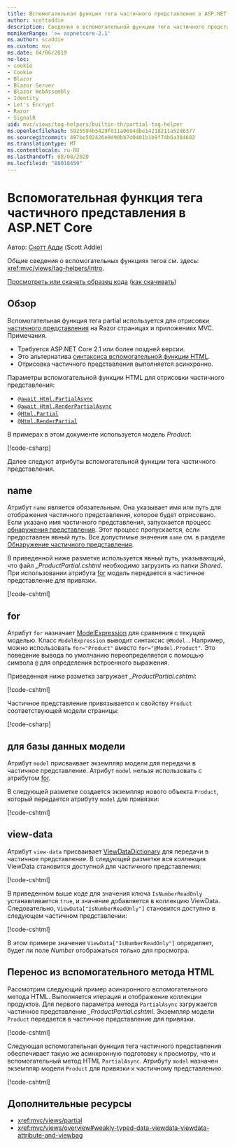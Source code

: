 ```yaml
---
title: Вспомогательная функция тега частичного представления в ASP.NET Core
author: scottaddie
description: Сведения о вспомогательной функции тега частичного представления в ASP.NET и роли каждого из его атрибутов в отрисовке частичного представления.
monikerRange: '>= aspnetcore-2.1'
ms.author: scaddie
ms.custom: mvc
ms.date: 04/06/2019
no-loc:
- cookie
- Cookie
- Blazor
- Blazor Server
- Blazor WebAssembly
- Identity
- Let's Encrypt
- Razor
- SignalR
uid: mvc/views/tag-helpers/builtin-th/partial-tag-helper
ms.openlocfilehash: 5925594b5429f011a0694dbe14218211a52d6377
ms.sourcegitcommit: 497be502426e9d90bb7d0401b1b9f74b6a384682
ms.translationtype: MT
ms.contentlocale: ru-RU
ms.lasthandoff: 08/08/2020
ms.locfileid: "88018459"
---
```

# <a name="partial-tag-helper-in-aspnet-core"></a>Вспомогательная функция тега частичного представления в ASP.NET Core

Автор: [Скотт Адди](https://github.com/scottaddie) (Scott Addie)

Общие сведения о вспомогательных функциях тегов см. здесь: <xref:mvc/views/tag-helpers/intro>.

[Просмотреть или скачать образец кода](https://github.com/dotnet/AspNetCore.Docs/tree/master/aspnetcore/mvc/views/tag-helpers/built-in/samples) ([как скачивать](xref:index#how-to-download-a-sample))

## <a name="overview"></a>Обзор

Вспомогательная функция тега partial используется для отрисовки [частичного представления](xref:mvc/views/partial) на Razor страницах и приложениях MVC. Примечания.

* Требуется ASP.NET Core 2.1 или более поздней версии.
* Это альтернатива [синтаксиса вспомогательной функции HTML](xref:mvc/views/partial#reference-a-partial-view).
* Отрисовка частичного представления выполняется асинхронно.

Параметры вспомогательной функции HTML для отрисовки частичного представления:

* [`@await Html.PartialAsync`](/dotnet/api/microsoft.aspnetcore.mvc.rendering.htmlhelperpartialextensions.partialasync)
* [`@await Html.RenderPartialAsync`](/dotnet/api/microsoft.aspnetcore.mvc.rendering.htmlhelperpartialextensions.renderpartialasync)
* [`@Html.Partial`](/dotnet/api/microsoft.aspnetcore.mvc.rendering.htmlhelperpartialextensions.partial)
* [`@Html.RenderPartial`](/dotnet/api/microsoft.aspnetcore.mvc.rendering.htmlhelperpartialextensions.renderpartial)

В примерах в этом документе используется модель *Product*:

[!code-csharp[](samples/TagHelpersBuiltIn/Models/Product.cs)]

Далее следуют атрибуты вспомогательной функции тега частичного представления.

## <a name="name"></a>name

Атрибут `name` является обязательным. Она указывает имя или путь для отображения частичного представления, которое будет отрисовано. Если указано имя частичного представления, запускается процесс [обнаружения представления](xref:mvc/views/overview#view-discovery). Этот процесс пропускается, если предоставлен явный путь. Все допустимые значения `name` см. в разделе [Обнаружение частичного представления](xref:mvc/views/partial#partial-view-discovery).

В приведенной ниже разметке используется явный путь, указывающий, что файл *_ProductPartial.cshtml* необходимо загрузить из папки *Shared*. При использовании атрибута [for](#for) модель передается в частичное представление для привязки.

[!code-cshtml[](samples/TagHelpersBuiltIn/Pages/Product.cshtml?name=snippet_Name)]

## <a name="for"></a>for

Атрибут `for` назначает [ModelExpression](/dotnet/api/microsoft.aspnetcore.mvc.viewfeatures.modelexpression) для сравнения с текущей моделью. Класс `ModelExpression` выводит синтаксис `@Model.`. Например, можно использовать `for="Product"` вместо `for="@Model.Product"`. Это поведение вывода по умолчанию переопределяется с помощью символа `@` для определения встроенного выражения.

Приведенная ниже разметка загружает *_ProductPartial.cshtml*:

[!code-cshtml[](samples/TagHelpersBuiltIn/Pages/Product.cshtml?name=snippet_For)]

Частичное представление привязывается к свойству `Product` соответствующей модели страницы:

[!code-csharp[](samples/TagHelpersBuiltIn/Pages/Product.cshtml.cs?highlight=8)]

## <a name="model"></a>для базы данных модели

Атрибут `model` присваивает экземпляр модели для передачи в частичное представление. Атрибут `model` нельзя использовать с атрибутом [for](#for).

В следующей разметке создается экземпляр нового объекта `Product`, который передается атрибуту `model` для привязки:

[!code-cshtml[](samples/TagHelpersBuiltIn/Pages/Product.cshtml?name=snippet_Model)]

## <a name="view-data"></a>view-data

Атрибут `view-data` присваивает [ViewDataDictionary](/dotnet/api/microsoft.aspnetcore.mvc.viewfeatures.viewdatadictionary) для передачи в частичное представление. В следующей разметке вся коллекция ViewData становится доступной для частичного представления:

[!code-cshtml[](samples/TagHelpersBuiltIn/Pages/Product.cshtml?name=snippet_ViewData&highlight=5-)]

В приведенном выше коде для значения ключа `IsNumberReadOnly` устанавливается `true`, и значение добавляется в коллекцию ViewData. Следовательно, `ViewData["IsNumberReadOnly"]` становится доступно в следующем частичном представлении:

[!code-cshtml[](samples/TagHelpersBuiltIn/Pages/Shared/_ProductViewDataPartial.cshtml?highlight=5)]

В этом примере значение `ViewData["IsNumberReadOnly"]` определяет, будет ли поле *Number* отображаться только для просмотра.

## <a name="migrate-from-an-html-helper"></a>Перенос из вспомогательного метода HTML

Рассмотрим следующий пример асинхронного вспомогательного метода HTML. Выполняется итерация и отображение коллекции продуктов. Для первого параметра метода `PartialAsync` загружается частичное представление *_ProductPartial.cshtml*. Экземпляр модели `Product` передается в частичное представление для привязки.

[!code-cshtml[](samples/TagHelpersBuiltIn/Pages/Products.cshtml?name=snippet_HtmlHelper&highlight=3)]

Следующая вспомогательная функция тега частичного представления обеспечивает такую же асинхронную подготовку к просмотру, что и вспомогательный метод HTML `PartialAsync`. Атрибуту `model` назначен экземпляр модели `Product` для привязки к частичному представлению.

[!code-cshtml[](samples/TagHelpersBuiltIn/Pages/Products.cshtml?name=snippet_TagHelper&highlight=3)]

## <a name="additional-resources"></a>Дополнительные ресурсы

* <xref:mvc/views/partial>
* <xref:mvc/views/overview#weakly-typed-data-viewdata-viewdata-attribute-and-viewbag>
